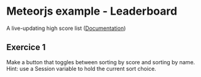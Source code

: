 
# Meteorjs example - Leaderboard

  A live-updating high score list ([Documentation](http://meteor.com/examples/leaderboard))

## Exercice 1

Make a button that toggles between sorting by score and sorting by name. Hint: use a Session variable to hold the current sort choice.